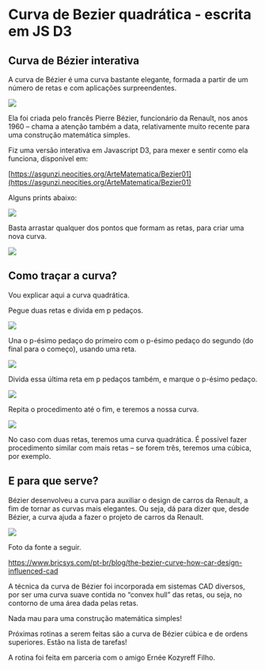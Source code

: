 
# Curva de Bezier quadrática - escrita em JS D3


## Curva de Bézier interativa

A curva de Bézier é uma curva bastante elegante, formada a partir de um número de retas e com aplicações surpreendentes.

![](https://ideiasesquecidas.files.wordpress.com/2023/07/bezier01.jpeg)

Ela foi criada pelo francês Pierre Bézier, funcionário da Renault, nos anos 1960 – chama a atenção também a data, relativamente muito recente para uma construção matemática simples.

Fiz uma versão interativa em Javascript D3, para mexer e sentir como ela funciona, disponível em:

[https://asgunzi.neocities.org/ArteMatematica/Bezier01](https://asgunzi.neocities.org/ArteMatematica/Bezier01)

Alguns prints abaixo:

![](https://ideiasesquecidas.files.wordpress.com/2023/07/bezier02.jpeg)

Basta arrastar qualquer dos pontos que formam as retas, para criar uma nova curva.

![](https://ideiasesquecidas.files.wordpress.com/2023/07/bezier03.jpeg)

## Como traçar a curva?

Vou explicar aqui a curva quadrática.

Pegue duas retas e divida em p pedaços.

![](https://ideiasesquecidas.files.wordpress.com/2023/07/bez_constr01.png)

Una o p-ésimo pedaço do primeiro com o p-ésimo pedaço do segundo (do final para o começo), usando uma reta.

![](https://ideiasesquecidas.files.wordpress.com/2023/07/bez_constr02.png)


Divida essa última reta em p pedaços também, e marque o p-ésimo pedaço.

![](https://ideiasesquecidas.files.wordpress.com/2023/07/bez_constr04.png)


Repita o procedimento até o fim, e teremos a nossa curva.

![](https://ideiasesquecidas.files.wordpress.com/2023/07/bez_constr05.png)


No caso com duas retas, teremos uma curva quadrática. É possível fazer procedimento similar com mais retas – se forem três, teremos uma cúbica, por exemplo.


## E para que serve?
Bézier desenvolveu a curva para auxiliar o design de carros da Renault, a fim de tornar as curvas mais elegantes. Ou seja, dá para dizer que, desde Bézier, a curva ajuda a fazer o projeto de carros da Renault.


![](https://ideiasesquecidas.files.wordpress.com/2023/07/cdarro.png)

Foto da fonte a seguir.

https://www.bricsys.com/pt-br/blog/the-bezier-curve-how-car-design-influenced-cad

A técnica da curva de Bézier foi incorporada em sistemas CAD diversos, por ser uma curva suave contida no “convex hull” das retas, ou seja, no contorno de uma área dada pelas retas.

Nada mau para uma construção matemática simples!

Próximas rotinas a serem feitas são a curva de Bézier cúbica e de ordens superiores. Estão na lista de tarefas!

A rotina foi feita em parceria com o amigo Ernée Kozyreff Filho.
